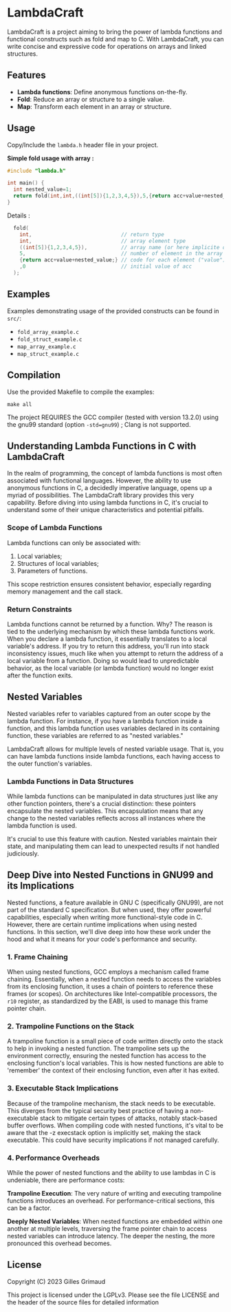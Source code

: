 # LambdaCraft

LambdaCraft is a project aiming to bring the power of lambda functions and functional 
constructs such as fold and map to C. With LambdaCraft, you can write concise and expressive 
code for operations on arrays and linked structures.

## Features

- **Lambda functions**: Define anonymous functions on-the-fly.
- **Fold**: Reduce an array or structure to a single value.
- **Map**: Transform each element in an array or structure.

## Usage

Copy/Include the `lambda.h` header file in your project.

**Simple fold usage with array :**

```c
#include "lambda.h"

int main() {
  int nested_value=1;
  return fold(int,int,((int[5]){1,2,3,4,5}),5,{return acc+value+nested_value;},0);
}
```

Details :
```c
  fold(
    int,                             // return type
    int,                             // array element type
    ((int[5]){1,2,3,4,5}),           // array name (or here implicite declaration)
    5,                               // number of element in the array
    {return acc+value+nested_value;} // code for each element ("value") and accumulator ("acc")
    ,0                               // initial value of acc
  );
```

## Examples

Examples demonstrating usage of the provided constructs can be found in `src/`:

- `fold_array_example.c`
- `fold_struct_example.c`
- `map_array_example.c`
- `map_struct_example.c`

## Compilation

Use the provided Makefile to compile the examples:

``make all``

The project REQUIRES the GCC compiler (tested with version 13.2.0) using the gnu99 standard 
(option `-std=gnu99`) ; Clang is not supported.

## Understanding Lambda Functions in C with LambdaCraft

In the realm of programming, the concept of lambda functions is most often associated with 
functional languages. However, the ability to use anonymous functions in C, a decidedly 
imperative language, opens up a myriad of possibilities. The LambdaCraft library provides 
this very capability. Before diving into using lambda functions in C, it's crucial to 
understand some of their unique characteristics and potential pitfalls.

### Scope of Lambda Functions

Lambda functions can only be associated with:

1. Local variables;
2. Structures of local variables;
3. Parameters of functions.

This scope restriction ensures consistent behavior, especially regarding memory management 
and the call stack.

### Return Constraints

Lambda functions cannot be returned by a function. Why? The reason is tied to the underlying 
mechanism by which these lambda functions work. When you declare a lambda function, it 
essentially translates to a local variable's address. If you try to return this address, 
you'll run into stack inconsistency issues, much like when you attempt to return the address 
of a local variable from a function. Doing so would lead to unpredictable behavior, as the 
local variable (or lambda function) would no longer exist after the function exits.

## Nested Variables

Nested variables refer to variables captured from an outer scope by the lambda function. 
For instance, if you have a lambda function inside a function, and this lambda function 
uses variables declared in its containing function, these variables are referred to as 
"nested variables."

LambdaCraft allows for multiple levels of nested variable usage. That is, you can have 
lambda functions inside lambda functions, each having access to the outer function's variables.

### Lambda Functions in Data Structures

While lambda functions can be manipulated in data structures just like any other function 
pointers, there's a crucial distinction: these pointers encapsulate the nested variables. 
This encapsulation means that any change to the nested variables reflects across all 
instances where the lambda function is used.

It's crucial to use this feature with caution. Nested variables maintain their state, 
and manipulating them can lead to unexpected results if not handled judiciously.

## Deep Dive into Nested Functions in GNU99 and its Implications

Nested functions, a feature available in GNU C (specifically GNU99), are not part of the 
standard C specification. But when used, they offer powerful capabilities, especially when 
writing more functional-style code in C. However, there are certain runtime implications 
when using nested functions. In this section, we'll dive deep into how these work under 
the hood and what it means for your code's performance and security.

### 1. Frame Chaining

When using nested functions, GCC employs a mechanism called frame chaining. Essentially, 
when a nested function needs to access the variables from its enclosing function, it uses a 
chain of pointers to reference these frames (or scopes). On architectures like Intel-compatible 
processors, the `r10` register, as standardized by the EABI, is used to manage this frame 
pointer chain.

### 2. Trampoline Functions on the Stack

A trampoline function is a small piece of code written directly onto the stack to help in 
invoking a nested function. The trampoline sets up the environment correctly, ensuring the 
nested function has access to the enclosing function's local variables. This is how nested 
functions are able to 'remember' the context of their enclosing function, even after it has 
exited.

### 3. Executable Stack Implications

Because of the trampoline mechanism, the stack needs to be executable. This diverges from the 
typical security best practice of having a non-executable stack to mitigate certain types of 
attacks, notably stack-based buffer overflows. When compiling code with nested functions, it's 
vital to be aware that the -z execstack option is implicitly set, making the stack executable. 
This could have security implications if not managed carefully.

### 4. Performance Overheads

While the power of nested functions and the ability to use lambdas in C is undeniable, there 
are performance costs:

**Trampoline Execution**: The very nature of writing and executing trampoline functions 
introduces an overhead. For performance-critical sections, this can be a factor.

**Deeply Nested Variables**: When nested functions are embedded within one another at multiple 
levels, traversing the frame pointer chain to access nested variables can introduce latency. 
The deeper the nesting, the more pronounced this overhead becomes.

## License

Copyright (C) 2023 Gilles Grimaud

This project is licensed under the LGPLv3. Please see the file LICENSE and the header of the 
source files for detailed information

